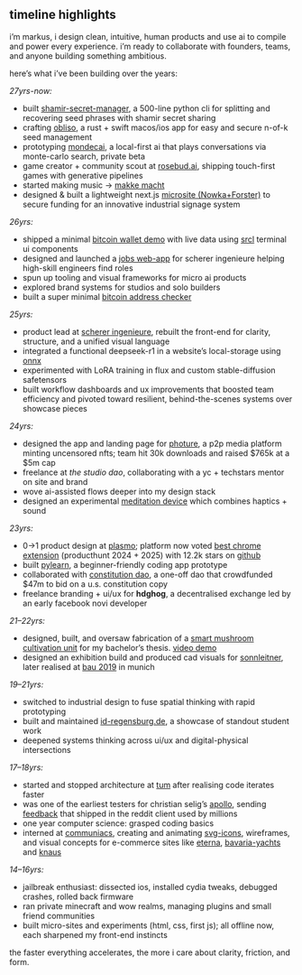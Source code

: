 ## timeline highlights

i’m markus, i design clean, intuitive, human products and use ai to compile and power every experience. i’m ready to collaborate with founders, teams, and anyone building something ambitious.

here’s what i’ve been building over the years:

*27yrs-now:*  
- built [shamir-secret-manager](https://github.com/vojio/shamir-secret-manager), a 500-line python cli for splitting and recovering seed phrases with shamir secret sharing  
- crafting [obliso](https://www.obliso.com/), a rust + swift macos/ios app for easy and secure n-of-k seed management  
- prototyping [mondecai](https://mondec.ai/), a local-first ai that plays conversations via monte-carlo search, private beta  
- game creator + community scout at [rosebud.ai](https://rosebud.ai/), shipping touch-first games with generative pipelines
- started making music -> [makke macht](https://soundcloud.com/makke-macht)
- designed & built a lightweight next.js [microsite (Nowka+Forster)](https://d8.nowka-forster.de) to secure funding for an innovative industrial signage system

*26yrs:*  
- shipped a minimal [bitcoin wallet demo](https://vojio-software.vercel.app/) with live data using [srcl](https://github.com/vojio/sacred-software) terminal ui components  
- designed and launched a [jobs web-app](https://www.scherer-ingenieure.com/jobsuche) for scherer ingenieure helping high-skill engineers find roles  
- spun up tooling and visual frameworks for micro ai products  
- explored brand systems for studios and solo builders
- built a super minimal [bitcoin address checker](https://kzminr0l0ow4ce3qbdyb.lite.vusercontent.net/)

*25yrs:*  
- product lead at [scherer ingenieure](https://www.scherer-ingenieure.com/), rebuilt the front-end for clarity, structure, and a unified visual language
- integrated a functional deepseek-r1 in a website’s local-storage using [onnx](https://huggingface.co/onnxruntime/DeepSeek-R1-Distill-ONNX)
- experimented with LoRA training in flux and custom stable-diffusion safetensors
- built workflow dashboards and ux improvements that boosted team efficiency and pivoted toward resilient, behind-the-scenes systems over showcase pieces

*24yrs:*  
- designed the app and landing page for [photure](https://ethglobal.com/showcase/photure-5femv), a p2p media platform minting uncensored nfts; team hit 30k downloads and raised \$765k at a \$5m cap  
- freelance at *the studio dao*, collaborating with a yc + techstars mentor on site and brand  
- wove ai-assisted flows deeper into my design stack
- designed an experimental [meditation device](https://www.youtube.com/watch?v=j4wnWyND8E8) which combines haptics + sound

*23yrs:*  
- 0→1 product design at [plasmo](https://www.plasmo.com); platform now voted [best chrome extension](https://www.producthunt.com/categories/chrome-extensions) (producthunt 2024 + 2025) with 12.2k stars on [github](https://github.com/plasmohq/plasmo)
- built [pylearn](https://utfs.io/f/wrTz33Q14LG0guew6eI87EKvYsV4ru082OLNpdbxMUQaTBA3), a beginner-friendly coding app prototype  
- collaborated with [constitution dao](https://www.constitutiondao.com/), a one-off dao that crowdfunded \$47m to bid on a u.s. constitution copy
- freelance branding + ui/ux for **hdghog**, a decentralised exchange led by an early facebook novi developer  

*21–22yrs:*  
- designed, built, and oversaw fabrication of a [smart mushroom cultivation unit](https://germandesigngraduates.com/fertigungsgerechte-planung-einer-intelligenten-pilzkultivierungseinheit-production-oriented-planning-of-an-intelligent-mushroom-cultivation-unit/) for my bachelor’s thesis. [video demo](https://www.youtube.com/watch?v=cnlimfcL9g0)
- designed an exhibition build and produced cad visuals for [sonnleitner](https://www.sonnleitner.de/), later realised at [bau 2019](https://bau-muenchen.com/de/messe/) in munich  

*19–21yrs:*  
- switched to industrial design to fuse spatial thinking with rapid prototyping  
- built and maintained [id-regensburg.de](https://id-regensburg.de), a showcase of standout student work  
- deepened systems thinking across ui/ux and digital-physical intersections  

*17–18yrs:*  
- started and stopped architecture at [tum](https://www.tum.de/) after realising code iterates faster  
- was one of the earliest testers for christian selig’s [apollo](https://apolloapp.io/), sending [feedback](https://www.reddit.com/r/apolloapp/comments/31cg5a/report_bugs/) that shipped in the reddit client used by millions
- one year computer science: grasped coding basics
- interned at [communiaсs](https://www.communiacs.de/), creating and animating [svg-icons](https://utfs.io/f/wrTz33Q14LG0Znvd5whIbR76cUno2VGAgOuXqBDiNTpCstlE), wireframes, and visual concepts for e-commerce sites like [eterna](https://www.eterna.de/de/), [bavaria-yachts](https://www.bavariayachts.com/de-de/) and [knaus](https://www.knaus.com/de-de/wohnmobile/)

*14–16yrs:*  
- jailbreak enthusiast: dissected ios, installed cydia tweaks, debugged crashes, rolled back firmware  
- ran private minecraft and wow realms, managing plugins and small friend communities  
- built micro-sites and experiments (html, css, first js); all offline now, each sharpened my front-end instincts  

the faster everything accelerates, the more i care about clarity, friction, and form.
